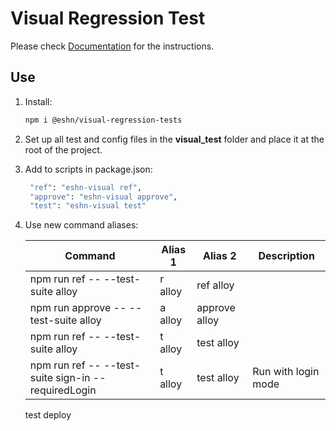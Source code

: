 # Visual Regression Test

Please check [Documentation](https://tuyen.blog/optimizely-cms/testing/get-started/) for the instructions.

## Use

1. Install:

   ```bash
   npm i @eshn/visual-regression-tests
   ```

1. Set up all test and config files in the **visual_test** folder and place it at the root of the project.

1. Add to scripts in package.json:

   ```bash
    "ref": "eshn-visual ref",
    "approve": "eshn-visual approve",
    "test": "eshn-visual test"
   ```

1. Use new command aliases:

   | Command                                             | Alias 1 | Alias 2       | Description         |
   | --------------------------------------------------- | ------- | ------------- | ------------------- |
   | npm run ref -- --test-suite alloy                   | r alloy | ref alloy     |                     |
   | npm run approve -- --test-suite alloy               | a alloy | approve alloy |                     |
   | npm run ref -- --test-suite alloy                   | t alloy | test alloy    |                     |
   | npm run ref -- --test-suite sign-in --requiredLogin | t alloy | test alloy    | Run with login mode |

   test deploy
